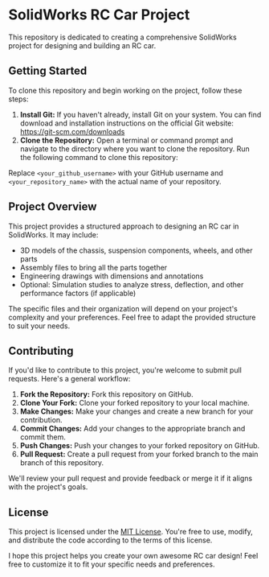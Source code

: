# SolidWorks RC Car Project

This repository is dedicated to creating a comprehensive SolidWorks project for designing and building an RC car.

## Getting Started

To clone this repository and begin working on the project, follow these steps:

1. **Install Git:** If you haven't already, install Git on your system. You can find download and installation instructions on the official Git website: https://git-scm.com/downloads
2. **Clone the Repository:** Open a terminal or command prompt and navigate to the directory where you want to clone the repository. Run the following command to clone this repository:

Replace `<your_github_username>` with your GitHub username and `<your_repository_name>` with the actual name of your repository.

## Project Overview

This project provides a structured approach to designing an RC car in SolidWorks. It may include:

* 3D models of the chassis, suspension components, wheels, and other parts
* Assembly files to bring all the parts together
* Engineering drawings with dimensions and annotations
* Optional: Simulation studies to analyze stress, deflection, and other performance factors (if applicable)

The specific files and their organization will depend on your project's complexity and your preferences. Feel free to adapt the provided structure to suit your needs.

## Contributing

If you'd like to contribute to this project, you're welcome to submit pull requests. Here's a general workflow:

1. **Fork the Repository:** Fork this repository on GitHub.
2. **Clone Your Fork:** Clone your forked repository to your local machine.
3. **Make Changes:** Make your changes and create a new branch for your contribution.
4. **Commit Changes:** Add your changes to the appropriate branch and commit them.
5. **Push Changes:** Push your changes to your forked repository on GitHub.
6. **Pull Request:** Create a pull request from your forked branch to the main branch of this repository.

We'll review your pull request and provide feedback or merge it if it aligns with the project's goals.

## License

This project is licensed under the [MIT License](https://opensource.org/licenses/MIT). You're free to use, modify, and distribute the code according to the terms of this license.

I hope this project helps you create your own awesome RC car design! Feel free to customize it to fit your specific needs and preferences.
